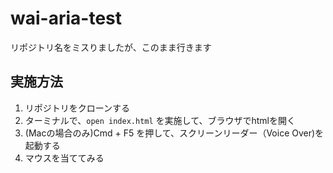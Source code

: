 # wai-aria-test

リポジトリ名をミスりましたが、このまま行きます

## 実施方法

1. リポジトリをクローンする
1. ターミナルで、`open index.html` を実施して、ブラウザでhtmlを開く
1. (Macの場合のみ)Cmd + F5 を押して、スクリーンリーダー（Voice Over)を起動する
1. マウスを当ててみる

